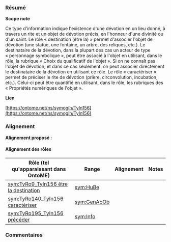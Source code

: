 ### Résumé

**Scope note**

Ce type d'information indique l'existence d'une dévotion en un lieu donné, à travers un rite et un objet de dévotion précis, en l'honneur d'une divinité ou d'un saint.	Le rôle « destination (être la) » permet d'associer l'objet de dévotion (une statue, une fontaine, un arbre, des reliques, etc.). Le destinataire de la dévotion, dans la plupart des cas un acteur de type « personnage symbolique », peut être associé à l'objet en utilisant, dans le rôle, la rubrique « Choix du qualificatif de l'objet ». Si on ne connaît pas l'objet de dévotion, et dans ce cas seulement, on peut associer directement le destinataire de la dévotion en utilisant ce rôle.	Le rôle « caractériser » permet de préciser le rite de dévotion (prière, circonvolution, incubation, etc.). Celui-ci peut être quantifié en utilisant, dans le rôle, les rubriques des « Propriétés numériques de l'objet ».

**Lien**

[https://ontome.net/ns/symogih/TyIn156](https://ontome.net/ns/symogih/TyIn156)

### Alignement

**Alignement proposé** :

#### Alignement des rôles

| Rôle (tel qu'apparaissant dans OntoME) | Range | Alignement | Notes |
| ----- | ----- | ----- | ----- |
| [sym:TyRo9_TyIn156 être la destination](https://ontome.net/ns/symogih/TyRo9_TyIn156) | [sym:HuBe](https://ontome.net/ns/symogih/HuBe) |   |   |
| [sym:TyRo140_TyIn156 caractériser](https://ontome.net/ns/symogih/TyRo140_TyIn156) | [sym:GenAbOb](https://ontome.net/ns/symogih/GenAbOb) |   |   |
| [sym:TyRo195_TyIn156 précéder](https://ontome.net/ns/symogih/TyRo195_TyIn156) | [sym:Info](https://ontome.net/ns/symogih/Info) |   |   |

### Commentaires